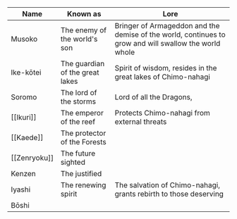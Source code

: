 | Name | Known as | Lore |
| ----- | ------ | ---- |
| Musoko | The enemy of the world's son | Bringer of Armageddon and the demise of the world, continues to grow and will swallow the world whole|
| Ike-kōtei | The guardian of the great lakes | Spirit of wisdom, resides in the great lakes of Chimo-nahagi|
| Soromo | The lord of the storms |  Lord of all the Dragons, | 
| [[Ikuri]] | The emperor of the reef | Protects Chimo-nahagi from external threats |
| [[Kaede]] | The protector of the Forests | |
| [[Zenryoku]] | The future sighted | |
| Kenzen | The justified | |
| Iyashi | The renewing spirit | The salvation of Chimo-nahagi, grants rebirth to those deserving |
| Bōshi | | |
